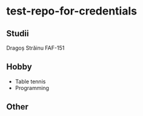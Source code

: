 # test-repo-for-credentials

## Studii

Dragoș Străinu FAF-151

## Hobby

- Table tennis
- Programming

## Other
